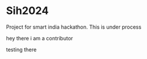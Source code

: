 # Sih2024

Project for smart india hackathon.
This is under process

hey there i am a contributor

testing there
